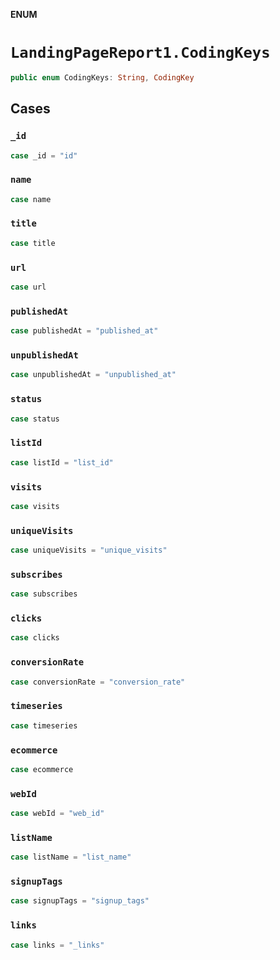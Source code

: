 **ENUM**

# `LandingPageReport1.CodingKeys`

```swift
public enum CodingKeys: String, CodingKey
```

## Cases
### `_id`

```swift
case _id = "id"
```

### `name`

```swift
case name
```

### `title`

```swift
case title
```

### `url`

```swift
case url
```

### `publishedAt`

```swift
case publishedAt = "published_at"
```

### `unpublishedAt`

```swift
case unpublishedAt = "unpublished_at"
```

### `status`

```swift
case status
```

### `listId`

```swift
case listId = "list_id"
```

### `visits`

```swift
case visits
```

### `uniqueVisits`

```swift
case uniqueVisits = "unique_visits"
```

### `subscribes`

```swift
case subscribes
```

### `clicks`

```swift
case clicks
```

### `conversionRate`

```swift
case conversionRate = "conversion_rate"
```

### `timeseries`

```swift
case timeseries
```

### `ecommerce`

```swift
case ecommerce
```

### `webId`

```swift
case webId = "web_id"
```

### `listName`

```swift
case listName = "list_name"
```

### `signupTags`

```swift
case signupTags = "signup_tags"
```

### `links`

```swift
case links = "_links"
```
